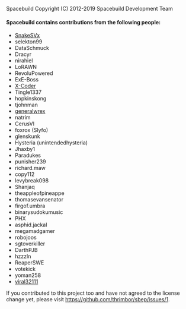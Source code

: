 Spacebuild
Copyright (C) 2012-2019 Spacebuild Development Team

#### Spacebuild contains contributions from the following people:
* [SnakeSVx](https://steamcommunity.com/id/SnakeSVx)
* selekton99
* DataSchmuck
* Dracyr
* nirahiel
* LoRAWN
* RevoluPowered
* ExE-Boss
* [X-Coder](https://steamcommunity.com/profiles/76561197961062331)
* Tingle1337
* hopkinskong
* tjohnman
* [generalwrex](https://steamcommunity.com/id/generalwrex)
* natrim
* CerusVI
* foxrox (Slyfo)
* glenskunk
* Hysteria (unintendedhysteria)
* Jhaxby1
* Paradukes
* punisher239
* richard.maw
* copy112
* levybreak098
* Shanjaq
* theappleofpineappe
* thomasevansenator
* firgof.umbra
* binarysudokumusic
* PHX
* asphid.jackal
* megamadgamer
* robojoos
* sgtoverkiller
* DarthPJB
* hzzzln
* ReaperSWE
* votekick
* yoman258
* [viral32111](https://steamcommunity.com/id/viral32111)

If you contributed to this project too and have not agreed to the license change yet, please visit https://github.com/thrimbor/sbep/issues/1.
